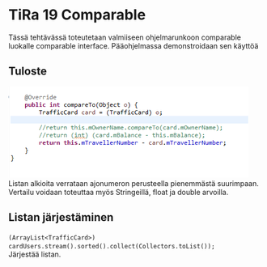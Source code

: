 # TiRa 19 Comparable
Tässä tehtävässä toteutetaan valmiiseen ohjelmarunkoon comparable luokalle comparable interface. Pääohjelmassa demonstroidaan sen käyttöä 

## Tuloste
![kuva1](https://raw.githubusercontent.com/wesenbergg/TiRa-k2020/master/TiRa19-Comparable/tira19-compareto.PNG)\
Listan alkioita verrataan ajonumeron perusteella pienemmästä suurimpaan. Vertailu voidaan toteuttaa myös Stringeillä, float ja double arvoilla.

## Listan järjestäminen
`(ArrayList<TrafficCard>) cardUsers.stream().sorted().collect(Collectors.toList());`\
Järjestää listan.